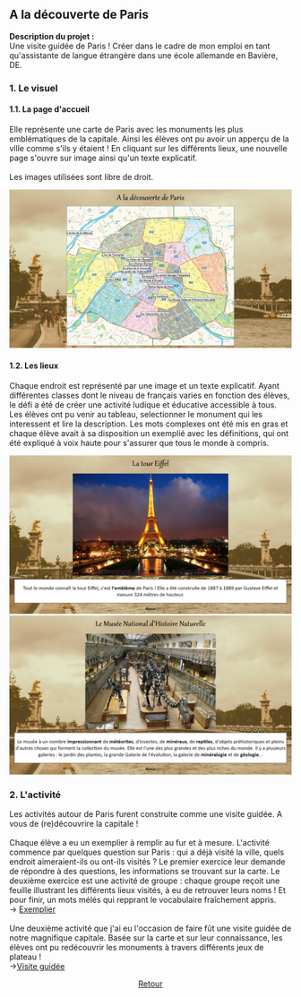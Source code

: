 ## A la découverte de Paris

**Description du projet :**
<br>
Une visite guidée de Paris ! Créer dans le cadre de mon emploi en tant qu'assistante de langue étrangère dans une école allemande en Bavière, DE.
<br>

### 1. Le visuel
#### 1.1. La page d'accueil

Elle représente une carte de Paris avec les monuments les plus emblématiques de la capitale. Ainsi les élèves ont pu avoir un apperçu de la ville comme s'ils y étaient ! En 
cliquant sur les différents lieux, une nouvelle page s'ouvre sur image ainsi qu'un texte explicatif.
<br><br>
Les images utilisées sont libre de droit.
<br>

<a href="images/paris/accueil_paris.png"><img src="images/paris/accueil_paris.png"/></a>

#### 1.2. Les lieux

Chaque endroit est représenté par une image et un texte explicatif. Ayant différentes classes dont le niveau de français varies en fonction des élèves, le défi a été de créer une activité ludique et éducative accessible à tous. Les élèves ont pu venir au tableau, selectionner le monument qui les interessent et lire la description. Les mots complexes ont été mis en gras et chaque élève avait à sa disposition un exemplié avec les définitions, qui ont été expliqué à voix haute pour s'assurer que tous le monde à compris.

<a href="images/paris/page_une_paris.png"><img src="images/paris/page_une_paris.png"/></a>
<a href="images/paris/page_deux_paris.png"><img src="images/paris/page_deux_paris.png"/></a>

### 2. L'activité

Les activités autour de Paris furent construite comme une visite guidée. A vous de (re)découvrire la capitale !
<br><br>
Chaque élève a eu un exemplier à remplir au fur et à mesure. L'activité commence par quelques question sur Paris : qui a déjà visité la ville, quels endroit aimeraient-ils ou ont-ils visités ? Le premier exercice leur demande de répondre à des questions, les informations se trouvant sur la carte. Le deuxième exercice est une activité de groupe : chaque groupe reçoit une feuille illustrant les différents lieux visités, à eu de retrouver leurs noms ! Et pour finir, un mots mélés qui repprant le vocabulaire fraîchement appris.
<br>
-> [Exemplier](/pdf/handout_paris.pdf)
<br><br>
Une deuxième activité que j'ai eu l'occasion de faire fût une visite guidée de notre magnifique capitale. Basée sur la carte et sur leur connaissance, les élèves ont pu redécouvrir les monuments à travers différents jeux de plateau !
<br>
->[Visite guidée](/pdf/station_paris.pdf)

<p align="center">
<a href="audreydeck.github.io">Retour</a>
</p>
